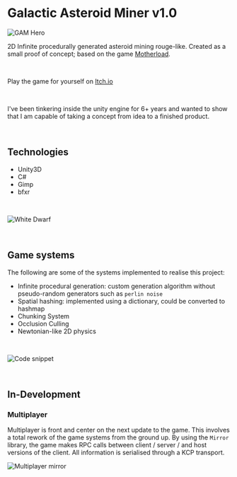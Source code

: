 # Galactic Asteroid Miner v1.0
![GAM Hero](https://img.itch.zone/aW1hZ2UvMTc0MDIyMS8xMDI1MjYwNi5qcGc=/original/VVM%2FqJ.jpg)

2D Infinite procedurally generated asteroid mining rouge-like. Created as a small proof of concept; based on the game [Motherload](http://www.xgenstudios.com/play/motherload).

<br>

Play the game for yourself on [Itch.io](https://zephyrmg.itch.io/galactic-asteroid-miner)

<br>

I've been tinkering inside the unity engine for 6+ years and wanted to show that I am capable of taking a concept from idea to a finished product.

<br>

## Technologies

- Unity3D
- C#
- Gimp
- bfxr

<br>

![White Dwarf](https://img.itch.zone/aW1hZ2UvMTc0MDIyMS8xMDI1MjYwNS5qcGc=/original/z%2FaKXM.jpg)

<br>

## Game systems

The following are some of the systems implemented to realise this project:

- Infinite procedural generation: custom generation algorithm without pseudo-random generators such as `perlin noise`
- Spatial hashing: implemented using a dictionary, could be converted to hashmap
- Chunking System
- Occlusion Culling
- Newtonian-like 2D physics

<br>

![Code snippet](https://imgur.com/22I8PbG.jpg)

<br>

## In-Development
### Multiplayer

Multiplayer is front and center on the next update to the game. This involves a total rework of the game systems from the ground up. By using the `Mirror` library, the game makes RPC calls between client / server / and host versions of the client. All information is serialised through a KCP transport.

![Multiplayer mirror](https://imgur.com/JQPTlFD.jpg)
